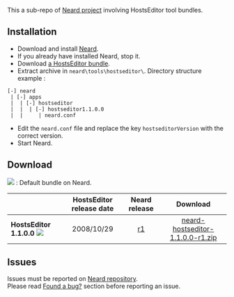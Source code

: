 This a sub-repo of [Neard project](https://github.com/crazy-max/neard) involving HostsEditor tool bundles.

## Installation

* Download and install [Neard](https://github.com/crazy-max/neard).
* If you already have installed Neard, stop it.
* Download [a HostsEditor bundle](#download).
* Extract archive in `neard\tools\hostseditor\`. Directory structure example :

```
[-] neard
 | [-] apps
 |  | [-] hostseditor 
 |  |  | [-] hostseditor1.1.0.0
 |  |     | neard.conf
```

* Edit the `neard.conf` file and replace the key `hostseditorVersion` with the correct version.
* Start Neard.

## Download

![](https://raw.github.com/crazy-max/neard-app-hostseditor/master/img/star-20160403.png) : Default bundle on Neard.

|                         | HostsEditor release date | Neard release | Download |
| ------------------------|:------------------------:|:-------------:|:--------:|
| **HostsEditor 1.1.0.0** ![](https://raw.github.com/crazy-max/neard-app-hostseditor/master/img/star-20160403.png) | 2008/10/29 | [r1](https://github.com/crazy-max/neard-app-hostseditor/releases/tag/r1) | [neard-hostseditor-1.1.0.0-r1.zip](https://github.com/crazy-max/neard-app-hostseditor/releases/download/r1/neard-hostseditor-1.1.0.0-r1.zip) |

## Issues

Issues must be reported on [Neard repository](https://github.com/crazy-max/neard/issues).<br />
Please read [Found a bug?](https://github.com/crazy-max/neard#found-a-bug) section before reporting an issue.
